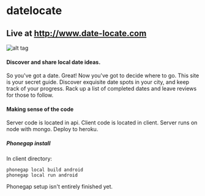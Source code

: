 datelocate
==========
## Live at http://www.date-locate.com ##

![alt tag](https://raw.github.com/create/datelocate/master/client/www/img/splash.jpg)

#### Discover and share local date ideas. ####
So you've got a date. Great! Now you've got to decide where to go. This site is your secret guide. Discover exquisite date spots in your city, and keep track of your progress. Rack up a list of completed dates and leave reviews for those to follow.

#### Making sense of the code #####
Server code is located in api. Client code is located in client. Server runs on node with mongo. Deploy to heroku.
##### Phonegap install #####
In client directory:
```
phonegap local build android
phonegap local run android
```
Phonegap setup isn't entirely finished yet.
